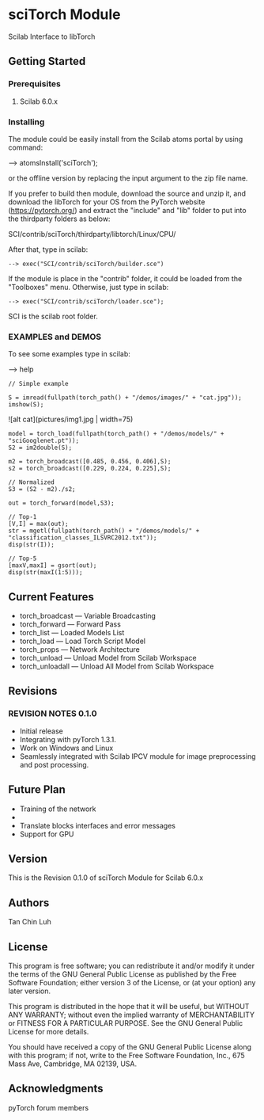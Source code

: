 # sciTorch Module

Scilab Interface to libTorch

## Getting Started


### Prerequisites

1. Scilab 6.0.x

### Installing

The module could be easily install from the Scilab atoms portal by using command:

--> atomsInstall('sciTorch'); 

or the offline version by replacing the input argument to the zip file name.

If you prefer to build then module, download the source and unzip it, and download the libTorch for your OS from the PyTorch website (https://pytorch.org/) and extract the "include" and "lib" folder to put into the thirdparty folders as below:

SCI/contrib/sciTorch/thirdparty/libtorch/Linux/CPU/

After that, type in scilab:

```
--> exec("SCI/contrib/sciTorch/builder.sce")
```

If the module is place in the "contrib" folder, it could be loaded from the "Toolboxes" menu. Otherwise, just type in scilab:

``` 
--> exec("SCI/contrib/sciTorch/loader.sce"); 
```

SCI is the scilab root folder.

### EXAMPLES and DEMOS
 To see some examples type in scilab:

--> help 

```
// Simple example

S = imread(fullpath(torch_path() + "/demos/images/" + "cat.jpg"));
imshow(S);
```
![alt cat](pictures/img1.jpg | width=75)
```
model = torch_load(fullpath(torch_path() + "/demos/models/" + "sciGooglenet.pt"));
S2 = im2double(S);

m2 = torch_broadcast([0.485, 0.456, 0.406],S);
s2 = torch_broadcast([0.229, 0.224, 0.225],S);

// Normalized
S3 = (S2 - m2)./s2;

out = torch_forward(model,S3);

// Top-1
[V,I] = max(out);
str = mgetl(fullpath(torch_path() + "/demos/models/" + "classification_classes_ILSVRC2012.txt"));
disp(str(I));

// Top-5
[maxV,maxI] = gsort(out);
disp(str(maxI(1:5)));
```

## Current Features
* torch_broadcast — Variable Broadcasting
* torch_forward — Forward Pass
* torch_list — Loaded Models List
* torch_load — Load Torch Script Model
* torch_props — Network Architecture
* torch_unload — Unload Model from Scilab Workspace
* torch_unloadall — Unload All Model from Scilab Workspace

## Revisions

### REVISION NOTES 0.1.0
* Initial release 
* Integrating with pyTorch 1.3.1. 
* Work on Windows and Linux 
* Seamlessly integrated with Scilab IPCV module for image preprocessing and post processing.
  
## Future Plan
   * Training of the network
   * 
   * Translate blocks interfaces and error messages
   * Support for GPU
 

## Version

This is the Revision 0.1.0 of sciTorch Module for Scilab 6.0.x

## Authors

Tan Chin Luh 

## License

This program is free software; you can redistribute it and/or modify it under the terms of the GNU General Public License as published by the Free Software Foundation; either version 3 of the License, or (at your option) any later version.

This program is distributed in the hope that it will be useful, but WITHOUT ANY WARRANTY; without even the implied warranty of MERCHANTABILITY or FITNESS FOR A PARTICULAR PURPOSE.  See the GNU General Public License for more details.

You should have received a copy of the GNU General Public License along with this program; if not, write to the Free Software Foundation, Inc., 675 Mass Ave, Cambridge, MA 02139, USA.

## Acknowledgments

pyTorch forum members
